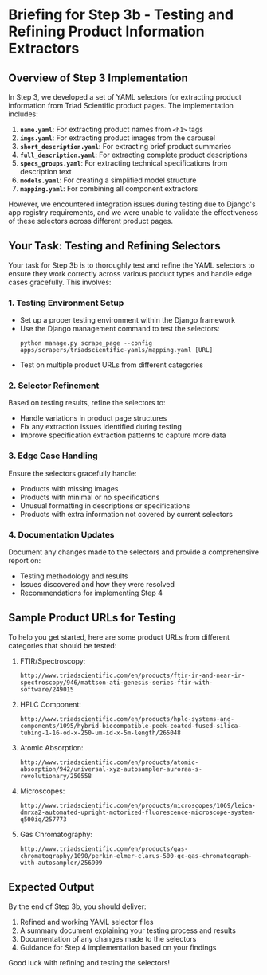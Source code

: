 # Briefing for Step 3b - Testing and Refining Product Information Extractors

## Overview of Step 3 Implementation

In Step 3, we developed a set of YAML selectors for extracting product information from Triad Scientific product pages. The implementation includes:

1. **`name.yaml`**: For extracting product names from `<h1>` tags
2. **`imgs.yaml`**: For extracting product images from the carousel
3. **`short_description.yaml`**: For extracting brief product summaries
4. **`full_description.yaml`**: For extracting complete product descriptions
5. **`specs_groups.yaml`**: For extracting technical specifications from description text
6. **`models.yaml`**: For creating a simplified model structure
7. **`mapping.yaml`**: For combining all component extractors

However, we encountered integration issues during testing due to Django's app registry requirements, and we were unable to validate the effectiveness of these selectors across different product pages.

## Your Task: Testing and Refining Selectors

Your task for Step 3b is to thoroughly test and refine the YAML selectors to ensure they work correctly across various product types and handle edge cases gracefully. This involves:

### 1. Testing Environment Setup

- Set up a proper testing environment within the Django framework
- Use the Django management command to test the selectors:
  ```
  python manage.py scrape_page --config apps/scrapers/triadscientific-yamls/mapping.yaml [URL]
  ```
- Test on multiple product URLs from different categories

### 2. Selector Refinement

Based on testing results, refine the selectors to:

- Handle variations in product page structures
- Fix any extraction issues identified during testing
- Improve specification extraction patterns to capture more data

### 3. Edge Case Handling

Ensure the selectors gracefully handle:

- Products with missing images
- Products with minimal or no specifications
- Unusual formatting in descriptions or specifications
- Products with extra information not covered by current selectors

### 4. Documentation Updates

Document any changes made to the selectors and provide a comprehensive report on:
- Testing methodology and results
- Issues discovered and how they were resolved
- Recommendations for implementing Step 4

## Sample Product URLs for Testing

To help you get started, here are some product URLs from different categories that should be tested:

1. FTIR/Spectroscopy: 
   ```
   http://www.triadscientific.com/en/products/ftir-ir-and-near-ir-spectroscopy/946/mattson-ati-genesis-series-ftir-with-software/249015
   ```

2. HPLC Component: 
   ```
   http://www.triadscientific.com/en/products/hplc-systems-and-components/1095/hybrid-biocompatible-peek-coated-fused-silica-tubing-1-16-od-x-250-um-id-x-5m-length/265048
   ```

3. Atomic Absorption: 
   ```
   http://www.triadscientific.com/en/products/atomic-absorption/942/universal-xyz-autosampler-auroraa-s-revolutionary/250558
   ```

4. Microscopes: 
   ```
   http://www.triadscientific.com/en/products/microscopes/1069/leica-dmrxa2-automated-upright-motorized-fluorescence-microscope-system-q500iq/257773
   ```

5. Gas Chromatography: 
   ```
   http://www.triadscientific.com/en/products/gas-chromatography/1090/perkin-elmer-clarus-500-gc-gas-chromatograph-with-autosampler/256909
   ```

## Expected Output

By the end of Step 3b, you should deliver:

1. Refined and working YAML selector files
2. A summary document explaining your testing process and results
3. Documentation of any changes made to the selectors
4. Guidance for Step 4 implementation based on your findings

Good luck with refining and testing the selectors! 